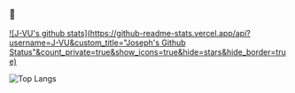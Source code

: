 ### 🍭
[![J-VU's github stats](https://github-readme-stats.vercel.app/api?username=J-VU&custom_title="Joseph's Github Status"&count_private=true&show_icons=true&hide=stars&hide_border=true)](https://www.linkedin.com/in/joseph-vu-620550a9/)

![Top Langs](https://github-readme-stats.vercel.app/api/top-langs/?username=J-VU&hide_border=true&layout=compact)

